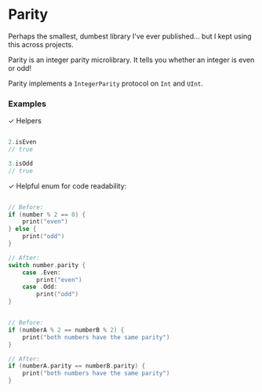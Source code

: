 # Parity

Perhaps the smallest, dumbest library I've ever published... but I kept using this across projects.

Parity is an integer parity microlibrary. It tells you whether an integer is even or odd!

Parity implements a `IntegerParity` protocol on `Int` and `UInt`.

### Examples

✓ Helpers

```swift

2.isEven
// true

3.isOdd
// true

```

✓ Helpful enum for code readability:

```swift

// Before:
if (number % 2 == 0) {
    print("even")
} else {
    print("odd")
}

// After:
switch number.parity {
    case .Even:
        print("even")
    case .Odd:
        print("odd")
}

```

```swift

// Before:
if (numberA % 2 == numberB % 2) {
    print("both numbers have the same parity")
}

// After:
if (numberA.parity == numberB.parity) {
    print("both numbers have the same parity")
}

```
